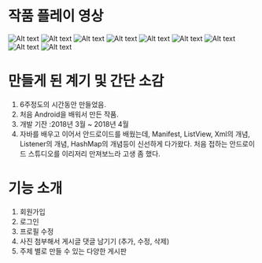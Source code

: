  **작품 플레이 영상**
=======================================
![Alt text](videos/android-sns_1_.gif "android-sns_1_")
![Alt text](videos/android-sns_2_.gif "android-sns_2_")
![Alt text](videos/android-sns_3_.gif "android-sns_3_")
![Alt text](videos/android-sns_4_.gif "android-sns_4_")
![Alt text](videos/android-sns_5_.gif "android-sns_5_")
![Alt text](videos/android-sns_6_.gif "android-sns_6_")
![Alt text](videos/android-sns_7_.gif "android-sns_7_")
![Alt text](videos/android-sns_8_.gif "android-sns_8_")
![Alt text](videos/android-sns_9_.gif "android-sns_9_")




**만들게 된 계기 및 간단 소감**
=======================================
1. 6주정도의 시간동안 만들었음. 
2. 처음 Android을 배워서 만든 작품. 
3. 개발 기잔 :2018년 3월 ~ 2018년 4월 
4. 자바를 배우고 이어서 안드로이드를 배웠는데, Manifest, ListView, Xml의 개념, Listener의 개념, HashMap의 개념등이 신선하게 다가왔다. 처음 접하는 안드로이드 스튜디오를 이리저리 만져보느라 고생 좀 했다.

**기능 소개**
======================================
1. 회원가입
2. 로그인
3. 프로필 수정
4. 사진 첨부해서 게시글 댓글 남기기 (추가, 수정, 삭제)
5. 주제 별로 만들 수 있는 다양한 게시판

